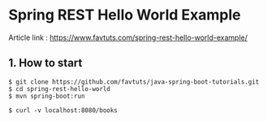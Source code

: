 # Spring REST Hello World Example

Article link : https://www.favtuts.com/spring-rest-hello-world-example/

## 1. How to start
```
$ git clone https://github.com/favtuts/java-spring-boot-tutorials.git
$ cd spring-rest-hello-world
$ mvn spring-boot:run

$ curl -v localhost:8080/books
```